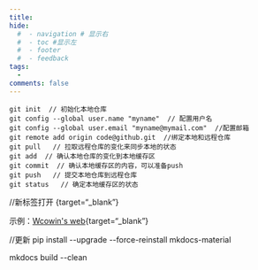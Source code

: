 ```yaml
---
title: 
hide:
  #  - navigation # 显示右
  #  - toc #显示左
  #  - footer
  #  - feedback  
tags:
  - 
comments: false
---
```


```
git init  // 初始化本地仓库
git config --global user.name "myname"  // 配置用户名
git config --global user.email "myname@mymail.com"  //配置邮箱
git remote add origin code@github.git  //绑定本地和远程仓库 
git pull   // 拉取远程仓库的变化来同步本地的状态
git add  // 确认本地仓库的变化到本地缓存区
git commit  // 确认本地缓存区的内容，可以准备push
git push   // 提交本地仓库到远程仓库
git status   // 确定本地缓存区的状态
```
//新标签打开
{target=“_blank”}

示例：[Wcowin's web](https://wcowin.work/){target=“_blank”}

//更新
pip install --upgrade --force-reinstall mkdocs-material

mkdocs build --clean

